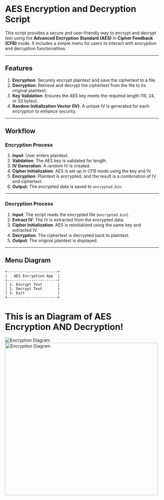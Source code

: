 # AES Encryption and Decryption Script

This script provides a secure and user-friendly way to encrypt and decrypt text using the **Advanced Encryption Standard (AES)** in **Cipher Feedback (CFB)** mode. It includes a simple menu for users to interact with encryption and decryption functionalities.

---

## Features
1. **Encryption**: Securely encrypt plaintext and save the ciphertext to a file.
2. **Decryption**: Retrieve and decrypt the ciphertext from the file to its original plaintext.
3. **Key Validation**: Ensures the AES key meets the required length (16, 24, or 32 bytes).
4. **Random Initialization Vector (IV)**: A unique IV is generated for each encryption to enhance security.

---

## Workflow

### Encryption Process
1. **Input**: User enters plaintext.
2. **Validation**: The AES key is validated for length.
3. **IV Generation**: A random IV is created.
4. **Cipher Initialization**: AES is set up in CFB mode using the key and IV.
5. **Encryption**: Plaintext is encrypted, and the result is a combination of IV and ciphertext.
6. **Output**: The encrypted data is saved to `encrypted.bin`.

---

### Decryption Process
1. **Input**: The script reads the encrypted file (`encrypted.bin`).
2. **Extract IV**: The IV is extracted from the encrypted data.
3. **Cipher Initialization**: AES is reinitialized using the same key and extracted IV.
4. **Decryption**: The ciphertext is decrypted back to plaintext.
5. **Output**: The original plaintext is displayed.

---

## Menu Diagram

```plaintext
+-----------------------+
|   AES Encryption App  |
+-----------------------+
| 1. Encrypt Text       |
| 2. Decrypt Text       |
| 3. Exit               |
+-----------------------+

```
# This is an Diagram of AES Encryption AND Decryption!
![Encryption Diagram](https://github.com/user-attachments/assets/6e9e037f-1eae-4970-b93b-5df5eef96525)
<img src="https://github.com/user-attachments/assets/6e9e037f-1eae-4970-b93b-5df5eef96525" alt="Encryption Diagram" width="500px">
